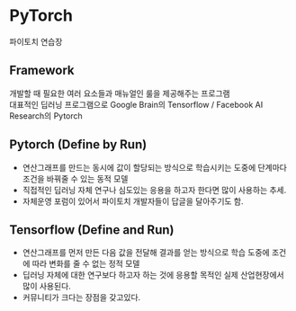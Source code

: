# PyTorch
파이토치 연습장

## Framework
개발할 때 필요한 여러 요소들과 매뉴얼인 룰을 제공해주는 프로그램<br>
대표적인 딥러닝 프로그램으로 Google Brain의 Tensorflow / Facebook AI Research의 Pytorch

## Pytorch (Define by Run)
- 연산그래프를 만드는 동시에 값이 할당되는 방식으로 학습시키는 도중에 단계마다 조건을 바꿔줄 수 있는 동적 모델
- 직접적인 딥러닝 자체 연구나 심도있는 응용을 하고자 한다면 많이 사용하는 추세.
- 자체운영 포럼이 있어서 파이토치 개발자들이 답글을 달아주기도 함.

## Tensorflow (Define and Run)
- 연산그래프를 먼저 만든 다음 값을 전달해 결과를 얻는 방식으로 학습 도중에 조건에 따라 변화를 줄 수 없는 정적 모델
- 딥러닝 자체에 대한 연구보다 하고자 하는 것에 응용할 목적인 실제 산업현장에서 많이 사용된다.
- 커뮤니티가 크다는 장점을 갖고있다.
